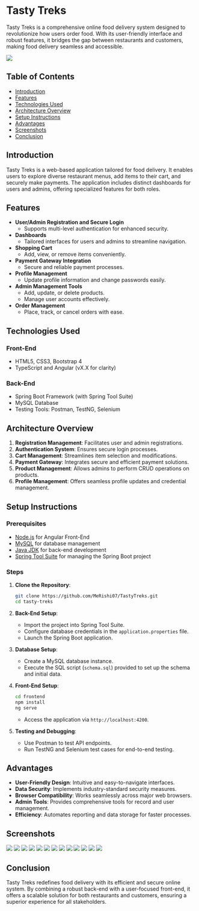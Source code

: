 # Tasty Treks

Tasty Treks is a comprehensive online food delivery system designed to revolutionize how users order food. With its user-friendly interface and robust features, it bridges the gap between restaurants and customers, making food delivery seamless and accessible.

![](https://i0.wp.com/themes.svn.wordpress.org/online-food-delivery/0.5.4/screenshot.png)

## Table of Contents

- [Introduction](#introduction)
- [Features](#features)
- [Technologies Used](#technologies-used)
- [Architecture Overview](#architecture-overview)
- [Setup Instructions](#setup-instructions)
- [Advantages](#advantages)
- [Screenshots](#screenshots)
- [Conclusion](#conclusion)

## Introduction
Tasty Treks is a web-based application tailored for food delivery. It enables users to explore diverse restaurant menus, add items to their cart, and securely make payments. The application includes distinct dashboards for users and admins, offering specialized features for both roles.

## Features

- **User/Admin Registration and Secure Login**
  - Supports multi-level authentication for enhanced security.
- **Dashboards**
  - Tailored interfaces for users and admins to streamline navigation.
- **Shopping Cart**
  - Add, view, or remove items conveniently.
- **Payment Gateway Integration**
  - Secure and reliable payment processes.
- **Profile Management**
  - Update profile information and change passwords easily.
- **Admin Management Tools**
  - Add, update, or delete products.
  - Manage user accounts effectively.
- **Order Management**
  - Place, track, or cancel orders with ease.

## Technologies Used

### Front-End
- HTML5, CSS3, Bootstrap 4
- TypeScript and Angular (vX.X for clarity)

### Back-End
- Spring Boot Framework (with Spring Tool Suite)
- MySQL Database
- Testing Tools: Postman, TestNG, Selenium

## Architecture Overview

1. **Registration Management**: Facilitates user and admin registrations.
2. **Authentication System**: Ensures secure login processes.
3. **Cart Management**: Streamlines item selection and modifications.
4. **Payment Gateway**: Integrates secure and efficient payment solutions.
5. **Product Management**: Allows admins to perform CRUD operations on products.
6. **Profile Management**: Offers seamless profile updates and credential management.

## Setup Instructions

### Prerequisites
- [Node.js](https://nodejs.org/) for Angular Front-End
- [MySQL](https://www.mysql.com/) for database management
- [Java JDK](https://www.oracle.com/java/technologies/javase-jdk11-downloads.html) for back-end development
- [Spring Tool Suite](https://spring.io/tools) for managing the Spring Boot project

### Steps

1. **Clone the Repository**:
   ```bash
   git clone https://github.com/MeRishi07/TastyTreks.git
   cd tasty-treks
   ```

2. **Back-End Setup**:
   - Import the project into Spring Tool Suite.
   - Configure database credentials in the `application.properties` file.
   - Launch the Spring Boot application.

3. **Database Setup**:
   - Create a MySQL database instance.
   - Execute the SQL script (`schema.sql`) provided to set up the schema and initial data.

4. **Front-End Setup**:
   ```bash
   cd frontend
   npm install
   ng serve
   ```
   - Access the application via `http://localhost:4200`.

5. **Testing and Debugging**:
   - Use Postman to test API endpoints.
   - Run TestNG and Selenium test cases for end-to-end testing.

## Advantages

- **User-Friendly Design**: Intuitive and easy-to-navigate interfaces.
- **Data Security**: Implements industry-standard security measures.
- **Browser Compatibility**: Works seamlessly across major web browsers.
- **Admin Tools**: Provides comprehensive tools for record and user management.
- **Efficiency**: Automates reporting and data storage for faster processes.

## Screenshots
![](https://github.com/MeRishi07/TastyTreks/blob/9c14938e95474c6779d6cdc0eb55d53074f3aa9e/Screenshots/Screenshot%202023-09-26%20001113.png)
![](https://github.com/MeRishi07/TastyTreks/blob/9c14938e95474c6779d6cdc0eb55d53074f3aa9e/Screenshots/Screenshot%202023-09-26%20001128.png)
![](https://github.com/MeRishi07/TastyTreks/blob/9c14938e95474c6779d6cdc0eb55d53074f3aa9e/Screenshots/Screenshot%202023-09-26%20001148.png)
![](https://github.com/MeRishi07/TastyTreks/blob/9c14938e95474c6779d6cdc0eb55d53074f3aa9e/Screenshots/Screenshot%202023-09-26%20001204.png)
![](https://github.com/MeRishi07/TastyTreks/blob/9c14938e95474c6779d6cdc0eb55d53074f3aa9e/Screenshots/Screenshot%202023-09-26%20001236.png)
![](https://github.com/MeRishi07/TastyTreks/blob/9c14938e95474c6779d6cdc0eb55d53074f3aa9e/Screenshots/Screenshot%202023-09-26%20001546.png)
![](https://github.com/MeRishi07/TastyTreks/blob/9c14938e95474c6779d6cdc0eb55d53074f3aa9e/Screenshots/Screenshot%202023-09-26%20001611.png)
![](https://github.com/MeRishi07/TastyTreks/blob/9c14938e95474c6779d6cdc0eb55d53074f3aa9e/Screenshots/Screenshot%202023-09-26%20003423.png)
![](https://github.com/MeRishi07/TastyTreks/blob/9c14938e95474c6779d6cdc0eb55d53074f3aa9e/Screenshots/Screenshot%202023-09-26%20003458.png)
![](https://github.com/MeRishi07/TastyTreks/blob/9c14938e95474c6779d6cdc0eb55d53074f3aa9e/Screenshots/Screenshot%202023-09-26%20003511.png)
![](https://github.com/MeRishi07/TastyTreks/blob/9c14938e95474c6779d6cdc0eb55d53074f3aa9e/Screenshots/Screenshot%202023-09-26%20003604.png)
![](https://github.com/MeRishi07/TastyTreks/blob/9c14938e95474c6779d6cdc0eb55d53074f3aa9e/Screenshots/Screenshot%202023-09-26%20003655.png)
![](https://github.com/MeRishi07/TastyTreks/blob/9c14938e95474c6779d6cdc0eb55d53074f3aa9e/Screenshots/Screenshot%202023-09-26%20004648.png)

## Conclusion
Tasty Treks redefines food delivery with its efficient and secure online system. By combining a robust back-end with a user-focused front-end, it offers a scalable solution for both restaurants and customers, ensuring a superior experience for all stakeholders.
